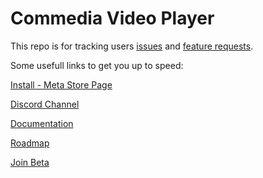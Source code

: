 # Commedia Video Player

This repo is for tracking users [issues](https://github.com/commedia-player/Commedia/issues) and [feature requests](https://github.com/commedia-player/Commedia/issues).

Some usefull links to get you up to speed:

[Install - Meta Store Page](https://www.meta.com/experiences/commedia-video-player/24690395093908928)

[Discord Channel](https://www.commedia.app/discord)

[Documentation](https://docs.commedia.app/)

[Roadmap](https://docs.commedia.app/roadmap)

[Join Beta](https://www.meta.com/s/jtbFkCvv8)
